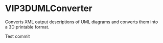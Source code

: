 # VIP3DUMLConverter
Converts XML output descriptions of UML diagrams and converts them into a 3D printable format.

Test commit